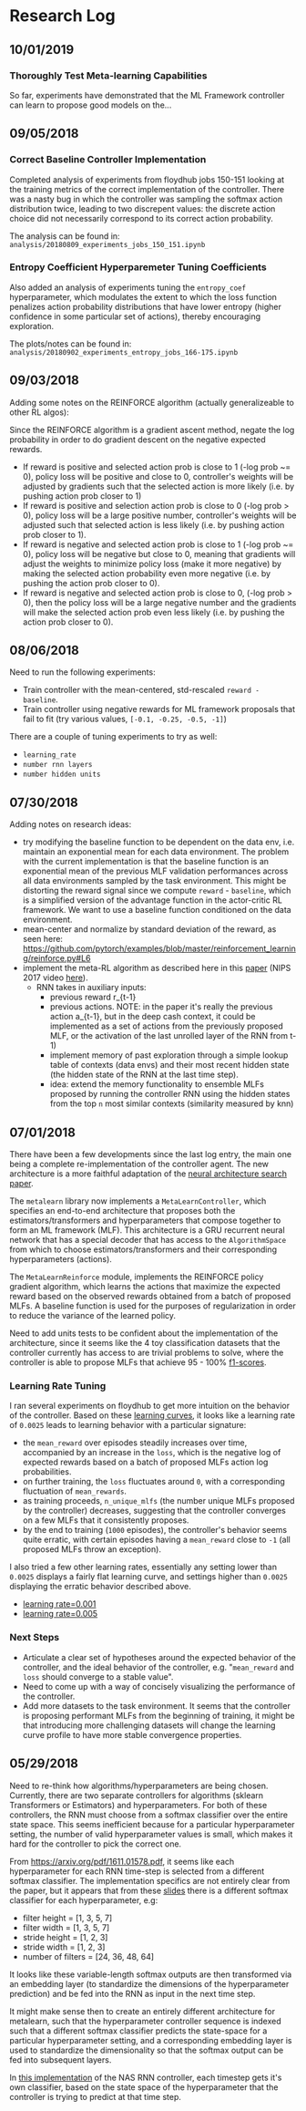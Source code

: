# Research Log

## 10/01/2019

### Thoroughly Test Meta-learning Capabilities

So far, experiments have demonstrated that the ML Framework controller can
learn to propose good models on the...

## 09/05/2018

### Correct Baseline Controller Implementation

Completed analysis of experiments from floydhub jobs 150-151 looking at the
training metrics of the correct implementation of the controller. There was
a nasty bug in which the controller was sampling the softmax action
distribution twice, leading to two discrepent values: the discrete action
choice did not necessarily correspond to its correct action probability.

The analysis can be found in:
`analysis/20180809_experiments_jobs_150_151.ipynb`

### Entropy Coefficient Hyperparemeter Tuning Coefficients

Also added an analysis of experiments tuning the `entropy_coef` hyperparameter,
which modulates the extent to which the loss function penalizes action
probability distributions that have lower entropy (higher confidence in some
particular set of actions), thereby encouraging exploration.

The plots/notes can be found in:
`analysis/20180902_experiments_entropy_jobs_166-175.ipynb`

## 09/03/2018

Adding some notes on the REINFORCE algorithm (actually generalizeable to other
RL algos):

Since the REINFORCE algorithm is a gradient ascent method, negate the log
probability in order to do gradient descent on the negative expected rewards.

- If reward is positive and selected action prob is close to 1
  (-log prob ~= 0), policy loss will be positive and close to 0,
  controller's weights will be adjusted by gradients such that the
  selected action is more likely (i.e. by pushing action prob closer to 1)
- If reward is positive and selection action prob is close to 0
  (-log prob > 0), policy loss will be a large positive number,
  controller's weights will be adjusted such that selected
  action is less likely (i.e. by pushing action prob closer to 1).
- If reward is negative and selected action prob is close to 1
  (-log prob ~= 0), policy loss will be negative but close to 0,
  meaning that gradients will adjust the weights to minimize policy
  loss (make it more negative) by making the selected action
  probability even more negative (i.e. by pushing the action prob closer to 0).
- If reward is negative and selected action prob is close to 0,
  (-log prob > 0), then the policy loss will be a large negative number
  and the gradients will make the selected action prob even less likely
  (i.e. by pushing the action prob closer to 0).

## 08/06/2018

Need to run the following experiments:
- Train controller with the mean-centered, std-rescaled `reward - baseline`.
- Train controller using negative rewards for ML framework proposals that fail
  to fit (try various values, `[-0.1, -0.25, -0.5, -1]`)

There are a couple of tuning experiments to try as well:
- `learning_rate`
- `number rnn layers`
- `number hidden units`


## 07/30/2018

Adding notes on research ideas:
- try modifying the baseline function to be dependent on the data env, i.e.
  maintain an exponential mean for each data environment. The problem with the
  current implementation is that the baseline function is an exponential mean
  of the previous MLF validation performances across all data environments
  sampled by the task environment. This might be distorting the reward signal
  since we compute `reward` - `baseline`, which is a simplified version of the
  advantage function in the actor-critic RL framework. We want to use a
  baseline function conditioned on the data environment.
- mean-center and normalize by standard deviation of the reward, as seen here:
  https://github.com/pytorch/examples/blob/master/reinforcement_learning/reinforce.py#L6
- implement the meta-RL algorithm as described here in this
  [paper](https://arxiv.org/pdf/1611.05763.pdf) (NIPS 2017 video
  [here](https://www.youtube.com/watch?v=9kQ-6VcdtNQ)).
  - RNN takes in auxiliary inputs:
    - previous reward r_{t-1}
    - previous actions. NOTE: in the paper it's really the previous action
      a_{t-1}, but in the deep cash context, it could be implemented as
      a set of actions from the previously proposed MLF, or the activation
      of the last unrolled layer of the RNN from t-1)
    - implement memory of past exploration through a simple lookup table
      of contexts (data envs) and their most recent hidden state (the hidden
      state of the RNN at the last time step).
    - idea: extend the memory functionality to ensemble MLFs proposed by
      running the controller RNN using the hidden states from the
      top `n` most similar contexts (similarity measured by knn)

## 07/01/2018

There have been a few developments since the last log entry, the main one being
a complete re-implementation of the controller agent. The new architecture
is a more faithful adaptation of the
[neural architecture search paper](https://arxiv.org/pdf/1611.01578.pdf).

The `metalearn` library now implements a `MetaLearnController`, which specifies an
end-to-end architecture that proposes both the estimators/transformers and
hyperparameters that compose together to form an ML framework (MLF). This
architecture is a GRU recurrent neural network that has a special decoder
that has access to the `AlgorithmSpace` from which to choose
estimators/transformers and their corresponding hyperparameters (actions).

The `MetaLearnReinforce` module, implements the REINFORCE policy gradient algorithm,
which learns the actions that maximize the expected reward based on the
observed rewards obtained from a batch of proposed MLFs. A baseline function
is used for the purposes of regularization in order to reduce the variance of
the learned policy.

Need to add units tests to be confident about the implementation of the
architecture, since it seems like the 4 toy classification datasets that the
controller currently has access to are trivial problems to solve, where the
controller is able to propose MLFs that achieve 95 - 100%
[f1-scores](https://en.wikipedia.org/wiki/F1_score).

### Learning Rate Tuning

I ran several experiments on floydhub to get more intuition on the behavior
of the controller. Based on these
[learning curves](https://www.floydhub.com/nielsbantilan/projects/deep-cash/68),
it looks like a learning rate of `0.0025` leads to learning behavior with a
particular signature:

- the `mean_reward` over episodes steadily increases over time, accompanied
  by an increase in the `loss`, which is the negative log of expected rewards
  based on a batch of proposed MLFs action log probabilities.
- on further training, the `loss` fluctuates around `0`, with a corresponding
  fluctuation of `mean_rewards`.
- as training proceeds, `n_unique_mlfs` (the number unique MLFs proposed by
  the controller) decreases, suggesting that the controller converges on a
  few MLFs that it consistently proposes.
- by the end to training (`1000` episodes), the controller's behavior seems
  quite erratic, with certain episodes having a `mean_reward` close to `-1`
  (all proposed MLFs throw an exception).

I also tried a few other learning rates, essentially any setting lower than
`0.0025` displays a fairly flat learning curve, and settings higher than
`0.0025` displaying the erratic behavior described above.

- [learning rate=0.001](https://www.floydhub.com/nielsbantilan/projects/deep-cash/60)
- [learning rate=0.005](https://www.floydhub.com/nielsbantilan/projects/deep-cash/46)


### Next Steps

- Articulate a clear set of hypotheses around the expected behavior of the
  controller, and the ideal behavior of the controller, e.g. "`mean_reward`
  and `loss` should converge to a stable value".
- Need to come up with a way of concisely visualizing the performance of the
  controller.
- Add more datasets to the task environment. It seems that the controller is
  proposing performant MLFs from the beginning of training, it might be that
  introducing more challenging datasets will change the learning curve profile
  to have more stable convergence properties.


## 05/29/2018

Need to re-think how algorithms/hyperparameters are being chosen. Currently,
there are two separate controllers for algorithms (sklearn Transformers
or Estimators) and hyperparameters. For both of these controllers, the RNN
must choose from a softmax classifier over the entire state space. This seems
inefficient because for a particular hyperparameter setting, the number of
valid hyperparameter values is small, which makes it hard for the controller
to pick the correct one.

From https://arxiv.org/pdf/1611.01578.pdf, it seems like each hyperparameter
for each RNN time-step is selected from a different softmax classifier. The
implementation specifics are not entirely clear from the paper, but it appears
that from these [slides](http://rll.berkeley.edu/deeprlcoursesp17/docs/quoc_barret.pdf)
there is a different softmax classifier for each hyperparameter, e.g:

- filter height = [1, 3, 5, 7]
- filter width = [1, 3, 5, 7]
- stride height = [1, 2, 3]
- stride width = [1, 2, 3]
- number of filters = [24, 36, 48, 64]

It looks like these variable-length softmax outputs are then transformed via an
embedding layer (to standardize the dimensions of the hyperparameter
prediction) and be fed into the RNN as input in the next time step.

It might make sense then to create an entirely different architecture for
metalearn, such that the hyperparameter controller sequence is indexed such
that a different softmax classifier predicts the state-space for a particular
hyperparameter setting, and a corresponding embedding layer is used to
standardize the dimensionality so that the softmax output can be fed into
subsequent layers.

In [this implementation](https://github.com/titu1994/neural-architecture-search/blob/master/controller.py#L287)
of the NAS RNN controller, each timestep gets it's own classifier, based on the
state space of the hyperparameter that the controller is trying to predict at
that time step.

